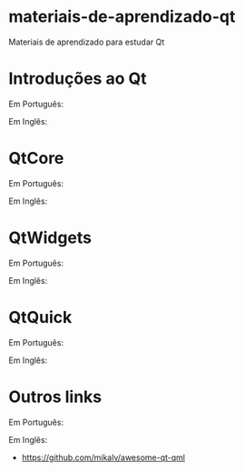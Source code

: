 # materiais-de-aprendizado-qt
Materiais de aprendizado para estudar Qt

# Introduções ao Qt
Em Português:

Em Inglês:


# QtCore
Em Português:

Em Inglês:


# QtWidgets
Em Português:

Em Inglês:


# QtQuick
Em Português:

Em Inglês:

# Outros links
Em Português:

Em Inglês:
- https://github.com/mikalv/awesome-qt-qml

